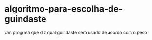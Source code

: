 # algoritmo-para-escolha-de-guindaste
 Um progrma que diz qual guindaste será usado de acordo com o peso
